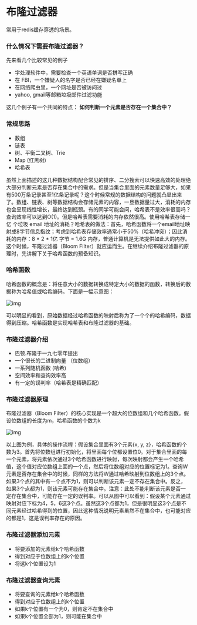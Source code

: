 # 布隆过滤器

常用于redis缓存穿透的场景。



### 什么情况下需要布隆过滤器？

先来看几个比较常见的例子

- 字处理软件中，需要检查一个英语单词是否拼写正确
- 在 FBI，一个嫌疑人的名字是否已经在嫌疑名单上
- 在网络爬虫里，一个网址是否被访问过
- yahoo, gmail等邮箱垃圾邮件过滤功能

这几个例子有一个共同的特点： **如何判断一个元素是否存在一个集合中？**

### 常规思路

- 数组
- 链表
- 树、平衡二叉树、Trie
- Map (红黑树)
- 哈希表

虽然上面描述的这几种数据结构配合常见的排序、二分搜索可以快速高效的处理绝大部分判断元素是否存在集合中的需求。但是当集合里面的元素数量足够大，如果有500万条记录甚至1亿条记录呢？这个时候常规的数据结构的问题就凸显出来了。数组、链表、树等数据结构会存储元素的内容，一旦数据量过大，消耗的内存也会呈现线性增长，最终达到瓶颈。有的同学可能会问，哈希表不是效率很高吗？查询效率可以达到O(1)。但是哈希表需要消耗的内存依然很高。使用哈希表存储一亿 个垃圾 email 地址的消耗？哈希表的做法：首先，哈希函数将一个email地址映射成8字节信息指纹；考虑到哈希表存储效率通常小于50%（哈希冲突）；因此消耗的内存：8 * 2 * 1亿 字节 = 1.6G 内存，普通计算机是无法提供如此大的内存。这个时候，布隆过滤器（Bloom Filter）就应运而生。在继续介绍布隆过滤器的原理时，先讲解下关于哈希函数的预备知识。

### 哈希函数

哈希函数的概念是：将任意大小的数据转换成特定大小的数据的函数，转换后的数据称为哈希值或哈希编码。下面是一幅示意图：

![img](https://images2015.cnblogs.com/blog/1030776/201701/1030776-20170106142012816-1867044021.png)

可以明显的看到，原始数据经过哈希函数的映射后称为了一个个的哈希编码，数据得到压缩。哈希函数是实现哈希表和布隆过滤器的基础。

### 布隆过滤器介绍

- 巴顿.布隆于一九七零年提出
- 一个很长的二进制向量 （位数组）
- 一系列随机函数 (哈希)
- 空间效率和查询效率高
- 有一定的误判率（哈希表是精确匹配）

### 布隆过滤器原理

布隆过滤器（Bloom Filter）的核心实现是一个超大的位数组和几个哈希函数。假设位数组的长度为m，哈希函数的个数为k

![img](https://images2015.cnblogs.com/blog/1030776/201701/1030776-20170106143141784-1475031003.png)

以上图为例，具体的操作流程：假设集合里面有3个元素{x, y, z}，哈希函数的个数为3。首先将位数组进行初始化，将里面每个位都设置位0。对于集合里面的每一个元素，将元素依次通过3个哈希函数进行映射，每次映射都会产生一个哈希值，这个值对应位数组上面的一个点，然后将位数组对应的位置标记为1。查询W元素是否存在集合中的时候，同样的方法将W通过哈希映射到位数组上的3个点。如果3个点的其中有一个点不为1，则可以判断该元素一定不存在集合中。反之，如果3个点都为1，则该元素可能存在集合中。注意：此处不能判断该元素是否一定存在集合中，可能存在一定的误判率。可以从图中可以看到：假设某个元素通过映射对应下标为4，5，6这3个点。虽然这3个点都为1，但是很明显这3个点是不同元素经过哈希得到的位置，因此这种情况说明元素虽然不在集合中，也可能对应的都是1，这是误判率存在的原因。

### 布隆过滤器添加元素

- 将要添加的元素给k个哈希函数
- 得到对应于位数组上的k个位置
- 将这k个位置设为1

### 布隆过滤器查询元素

- 将要查询的元素给k个哈希函数
- 得到对应于位数组上的k个位置
- 如果k个位置有一个为0，则肯定不在集合中
- 如果k个位置全部为1，则可能在集合中